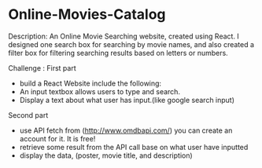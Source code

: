 # Online-Movies-Catalog

Description:
An Online Movie Searching website, created using React. 
I designed one search box for searching by movie names, and also created a filter box for filtering searching results based on letters or numbers.

Challenge :
First part
  - build a React Website include the following:
  - An input textbox allows users to type and search. 
  - Display a text about what user has input.(like google search input)

Second part
  - use API fetch from (http://www.omdbapi.com/) you can create an account for it. It is free!
  - retrieve some result from the API call base on what user have inputted
  - display the data, (poster, movie title, and description)

